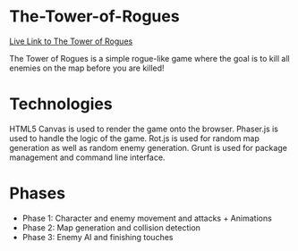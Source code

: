 # The-Tower-of-Rogues
[Live Link to The Tower of Rogues](https://mikaelefant.github.io/The-Tower-of-Rogues/ "The Tower of Rogues")

The Tower of Rogues is a simple rogue-like game where the goal is to kill all enemies on the map before you are killed!

# Technologies
HTML5 Canvas is used to render the game onto the browser. Phaser.js is used to handle the logic of the game. Rot.js is used for random map generation as well as random enemy generation. Grunt is used for package management and command line interface.

# Phases

* Phase 1: Character and enemy movement and attacks + Animations
* Phase 2: Map generation and collision detection
* Phase 3: Enemy AI and finishing touches

